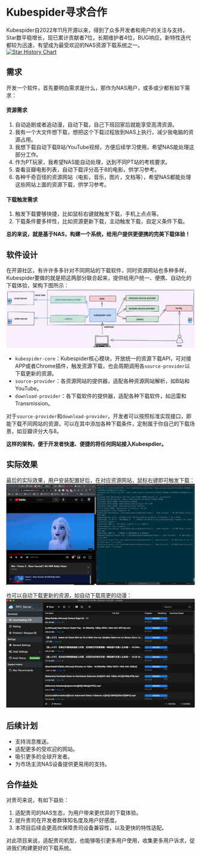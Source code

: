 # Kubespider寻求合作

Kubespider自2022年11月开源以来，得到了众多开发者和用户的关注与支持，Star数平稳增长，现已累计贡献者7位，长期维护者4位，BUG响应，新特性迭代都较为迅速，有望成为最受欢迎的NAS资源下载系统之一。  
[![Star History Chart](https://api.star-history.com/svg?repos=jwcesign/kubespider&type=Date)](https://star-history.com/#jwcesign/kubespider)

## 需求
开发一个软件，首先要明白需求是什么，那作为NAS用户，或多或少都有如下需求：
#### 资源需求
1. 自动追剧或者追动漫，自动下载，自己下班回家后就能享受高清资源。
1. 我有一个大文件想下载，想把这个下载过程放到NAS上执行，减少我电脑的资源占用。
1. 我想下载自动下载B站/YouTube视频，方便后续学习使用，希望NAS能处理这部分工作。
2. 作为PT玩家，我希望NAS能自动处理，达到不同PT站的考核要求。
3. 查看豆瓣电影列表，自动下载评分高于8的电影，供学习参考。
4. 各种千奇百怪的资源网站（电影，音乐，图片，文档等），希望NAS都能处理这些网站上面的资源下载，供学习参考。

#### 下载触发需求
1. 触发下载要够快捷，比如鼠标右键就触发下载，手机上点点等。
1. 下载条件要多样性，比如资源更新下载，主动触发下载，自定义条件下载。

**总的来说，就是基于NAS，构建一个系统，给用户提供更便携的完美下载体验！**

## 软件设计
在开源社区，有许许多多针对不同网站的下载软件，同时资源网站也多种多样，Kubespider要做的就是把这两部分联合起来，提供给用户统一、便携、自动化的下载体验，架构下图所示：
![img](./images/kubespider-architecture.png)
* `kubespider-core`：Kubespider核心模块，开放统一的资源下载API，可对接APP或者Chrome插件，触发资源下载，也会周期调用各`source-provider`以下载更新的资源。
* `source-provider`：各资源网站的提供器，适配各种资源网站解析，如B站和YouTube。
* `download-provider`：各下载软件的提供器，适配各种下载软件，如迅雷和Transmission。

对于`source-provider`和`download-provider`，开发者可以按照标准实现接口，即能下载不同网站的资源，可以在其中添加各种下载条件，定制属于你自己的下载场景，如豆瓣评分大与8。

**这样的架构，便于开发者快速、便捷的将任何网站接入Kubespdier。**

## 实际效果
最后的实际效果，用户安装配置好后，在对应资源网站，鼠标右键即可触发下载：
![img](images/youtube_final_show.gif)

也可以自动下载更新的资源，如自动下载周更的动漫：
![img](./images/download_automatically.png)

## 后续计划
* 支持消息推送。
* 适配更多的受欢迎的网站。
* 吸引更多的全球开发者。
* 为市场主流NAS设备提供更易用的支持。

## 合作益处
对贵司来说，有如下益处：
1. 适配贵司的NAS生态，为用户带来更优异的下载体验。
1. 提升贵司在开发者群体知名度及用户好感度。
1. 本项目后续会更高优保障贵司设备兼容性，以及更快的特性适配。

对此项目来说，适配贵司机型，也能够吸引更多用户使用，收集更多用户诉求，促进我们构建更好的下载系统。
